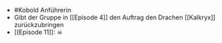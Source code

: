 - #Kobold  Anführerin
- Gibt der Gruppe in [[Episode 4]] den Auftrag den Drachen [[Kalkryx]] zurückzubringen
- [[Episode 11]]: ☠
